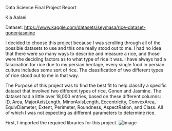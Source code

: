Data Science Final Project Report

Kia Aalaei

Dataset: https://www.kaggle.com/datasets/seymasa/rice-dataset-gonenjasmine 

I decided to choose this project because I was scrolling through all of the possible datasets to use and this one really stood out to me.
I had no idea that there were so many ways to describe and measure a rice, and those were the deciding factors as to what type of rice it was.
I have always had a fascination for rice due to my persian heritage, every single food in persian culture includes some sort of rice.
The classification of two different types of rice stood out to me in that way.

The Purpose of this project was to find the best fit to help classify a specific dataset that involved two different types of rice, Gonen and Jasmine.
The dataset had a little over 18,000 entries, based on these different columns: ID, Area, MajorAxisLength, MinorAxisLength,	Eccentricity,	ConvexArea,	EquivDiameter,
Extent,	Perimeter,	Roundness,	AspectRation, and	Class. All of which I was not expecting as different parameters to determine rice.

First, I imported the required libraries for this project.
![image](https://user-images.githubusercontent.com/120366695/206996007-654bff8a-8686-4e8e-8d9c-6d5e16469a96.png)
